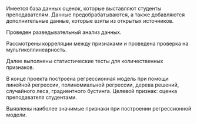Имеется база данных оценок, которые выставляют студенты преподавателям. Данные предобрабатываются, а также добавляются дополнительные данные, которые взяты из открытых источников.

Проведен разведывательный анализ данных.

Рассмотрены корреляции между признаками и проведена проверка на мультиколлинеарность.

Далее выполнены статистические тесты для количественных признаков.

В конце проекта построена регрессионная модель при помощи линейной регрессии, полиномиальной регрессии, дерева решений, случайного леса, градиентного бустинга. Целевой признак: оценка преподавателя студентами.

Выявлены наиболее значимые признаки при построении регрессионной модели.
